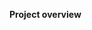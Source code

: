 **Project overview** 

<!-- **DemoVideo : [https://youtu.be/5O-\_yoaGEjQ](https://youtu.be/5O-_yoaGEjQ)** 

**Structural map of files**

├── db.py  
├── index.html  
├── modified\_sms\_v2.xml  
├── process.py  
├── README.md  
├── script.js  
├── server.py  
└── style.css

**1\. Initial Setup and Data Processing**

1. **process.py:**

* This is the first file that needs to be executed (python3 process.py)  
    
* It processes the XML data file (modified\_sms\_v2.xml) containing SMS transaction data  
    
* It performs several key functions:

* Parses the XML file using xml.etree.ElementTree


* Extracts and categorizes transaction types (incoming, payment, transfer, etc.)


* Standardizes names from transaction messages


* Extracts amounts and dates


* Processes all this data into a structured format

* Stores the processed data in SQLite database (corrected\_data.db) using functions from db.py

2. **db.py:**

* Handles all database operations:

* init\_db() \- Creates the SQLite database and table structure


* store\_data() \- Inserts processed transaction data into the database


* get\_unique\_names() \- Retrieves unique names for filtering

**2\. Serving the Web Application**

3. **server.py:**

* This is the Flask web server (python3 server.py)  
    
* Sets up routes and serves the application:

* / \- Serves the main index.html file


* /data \- Provides API endpoint for transaction data (filtered by type/name)


* Other routes serve static files (CSS, JS)

* Handles database queries and returns JSON data for the frontend  
    
* Implements filtering logic based on user selections

**3\. Frontend Components**

4. **index.html:**

* The main HTML structure of the dashboard  
    
* Includes:  
    
* Cards for summary statistics


* Filter controls (type and name dropdowns)


* Chart container for the pie chart


* Table for displaying transactions

* Links to CSS and JavaScript files

5. **style.css:**

* Provides  styling for the dashboard  
    
* Includes responsive design for different screen sizes  
    
* Styles for cards, table, filters, and loading states

6. **script.js:**

* Handles all client-side functionality:

* Fetches data from the /data endpoint


* Updates the chart using Chart.js


* Populates the transactions table


* Updates summary statistics


* Handles filter changes with debouncing


* Implements formatting functions (currency)

**Flow of Execution:**

1. User runs process.py to create/update the database  
     
2. User runs server.py to start the Flask application  
     
3. Browser requests index.html from Flask server  
     
4. HTML loads and requests CSS/JS files  
     
5. JavaScript makes API call to /data endpoint  
     
6. Flask queries database and returns JSON data  
     
7. JavaScript processes data and renders:

* Summary cards (total count/amount)


* Pie chart showing transaction distribution


* Filtered transaction table

8. When filters change, JavaScript makes new API calls and updates the UI

**Key Features:**

* Filtering by transaction type and name  
    
* Interactive pie chart showing transaction distribution  
    
* Detailed transaction table with expandable details  
    
* Responsive design that works on mobile and desktop  
    
* Loading states during data fetching

**Dependencies:**

* Backend: Flask, SQLite  
    
* Frontend: Chart.js (loaded via CDN)  
    
* Python: xml.etree.ElementTree, re, datetime, sqlite3

**DEMO VIDEO AND PROJECT WORK THROUGH**

**DemoVideo** : [https://youtu.be/5O-\_yoaGEjQ](https://youtu.be/5O-_yoaGEjQ) 

**GET THE PROJECT**

* **Zip the project or clone the project:**

**Git clone the project :** 

git clone [https://github.com/josep-prog/momo\_dashboard.git](https://github.com/josep-prog/momo_dashboard.git) 

  **Or zip the file** :   
	  
**sudo apt update**          
**sudo apt install zip**                  *\# make sure that zip is installed*  
**unzip momo\_dashboard-main.zip**        *\# unzip the file to extract all the files* 

**I NSTALL DEPENDENCIES**

1. **Install the dependence** : pip install flask \# we need to make sure that we have flask

* In case it fails :  
    
  * sudo apt install python3-venv         *\# ensure venv is installed*  
  * python3 \-m venv venv  
  * source venv/bin/activate  
  * pip install flask                               *\# Then finally install*  
  * Install sqlite : sudo apt install sqlite2

**HOW TO RUN**

python3 process.py                                         *\# for generating the database*

python3 server.py                                           *\# for running the whole* project

Expected output

**joe@pop-os**:\~/momo\_dashboard-main$ python3 server.py

\* Serving Flask app 'server'  
\* Debug mode: on  
WARNING: This is a development server. Do not use it in a production deployment. Use a production WSGI server instead.  
\* Running on [http://127.0.0.1:5000](http://127.0.0.1:5000)   
Press CTRL+C to quit  
\* Restarting with stat  
\* Debugger is active\!  
\* Debugger PIN: 108-673-974

Open browser page this url : [http://127.0.0.1:5000](http://127.0.0.1:5000)

Authors : 

Joseph Nishimwe ([j.nishimwe@alustudent.com](mailto:j.nishimwe@alustudent.com))

TEDLA Tesfaye Godebo ([t.godebo@alustudent.com](mailto:t.godebo@alustudent.com) )

Justine Neema ([j.neema@alustudent.com](mailto:j.neema@alustudent.com) )

Vestine Umukundwa ([v.umukundwa@alustudent.com](mailto:v.umukundwa@alustudent.com) ) -->